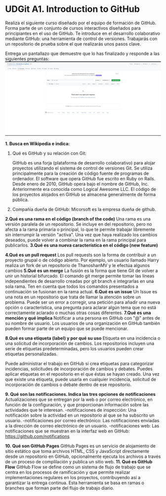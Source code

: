 # UDGit A1. Introduction to GitHub
Realiza el siguiente curso diseñado por el equipo de formación de GitHub. Forma parte de un conjunto de cursos interactivos diseñados para principiantes en el uso de GitHub. Te introduce en el desarrollo colaborativo mediante GitHub: una herramienta de control de versiones. Trabajarás con un repositorio de prueba sobre el que realizarás unos pasos clave.

Entrega un pantallazo que demuestre que lo has finalizado y responde a las siguientes preguntas:
![PANTALLAZO](PULLREQUEST.jpg)

**1. Busca en Wikipedia e indica:** 

 1. Qué es GitHub y su relación con Git:

    GitHub es una forja (plataforma de desarrollo colaborativo) para alojar proyectos utilizando el sistema de control de versiones Git.
    Se utiliza principalmente para la creación de código fuente de programas de ordenador. El software que opera GitHub fue escrito en Ruby on Rails. Desde enero de 2010, GitHub opera bajo el nombre de GitHub, Inc. Anteriormente era conocida como Logical Awesome LLC. El código de los proyectos alojados en GitHub se almacena generalmente de forma pública.

 2. Compañía dueña de GitHub:
    Micorsoft es la empresa dueña de github.
   
**2.Qué es una rama en el código (branch of the code)**
Una rama es una versión paralela de un repositorio. Se incluye en del repositorio, pero no afecta a la rama primaria o principal, lo que te permite trabajar libremente sin interrumpir la versión "activa". Una vez que haya realizado los cambios deseados, puede volver a combinar la rama en la rama principal para publicarlos.
**3.Qué es una nueva característica en el código (new feature)**


 **4.Qué es un pull request**
 Los pull requests son la forma de contribuir a un proyecto grupal o de código abierto. Por ejemplo, un usuario llamado Harry realiza un fork de un repositorio de ThanoshanMV y le efectúa algunos cambios
 **5.Qué es un merge**
 La fusión es la forma que tiene Git de volver a unir un historial bifurcado. El comando git merge permite tomar las líneas independientes de desarrollo creadas por git branch e integrarlas en una sola rama. Ten en cuenta que todos los comandos presentados a continuación se fusionan en la rama actual.
 **6.Qué es un issue**
 Un Issue es una nota en un repositorio que trata de llamar la atención sobre un problema. Puede ser un error a corregir, una petición para añadir una nueva opción o característica, una pregunta para aclarar algún tema que no está correctamente aclarado o muchas otras cosas diferentes.
**7.Qué es una mención y qué implica**
Notificar a una persona en GitHub con "@" antes de su nombre de usuario. Los usuarios de una organización en GitHub también pueden formar parte de un equipo que se puede mencionar.


 **8.Qué es una etiqueta (label) y por qué su uso**
 Etiqueta en una incidencia o una solicitud de incorporación de cambios. Los repositorios incluyen una serie de etiquetas predeterminadas, pero los usuarios pueden crear etiquetas personalizadas.

 Puede administrar el trabajo en GitHub si crea etiquetas para categorizar incidencias, solicitudes de incorporación de cambios y debates. Puedes aplicar etiquetas en el repositorio en el que éstas se hayan creado. Una vez que existe una etiqueta, puede usarla en cualquier incidencia, solicitud de incorporación de cambios o debate dentro de ese repositorio.

 **9. Qué son las notificaciones. Indica las tres opciones de notificaciones**
 Actualizaciones que se entregan por la web o por correo electrónico, en función de la configuración, y que proporcionan información sobre las actividades que te interesan.
 -notificaciones de inspección:
Una notificación sobre la actividad en un repositorio al que se ha subscrito un usuario.
-notificaciones por correo electrónico:
Las notificaciones enviadas a la dirección de correo electrónico de un usuario.
-notificaciones web:
Las notificaciones que se muestran en la interfaz web en GitHub: https://github.com/notifications

    
 **10. Qué son GitHub Pages**
 GitHub Pages es un servicio de alojamiento de sitio estático que toma archivos HTML, CSS y JavaScript directamente desde un repositorio en GitHub, opcionalmente ejecuta los archivos a través de un proceso de complilación y publica un sitio web.
 **11. Qué es GitHub Flow**
GitHub Flow se define como un sistema de flujo de trabajo que se centra en los procesos de ramificación y que permite realizar implementaciones regulares en los proyectos, contribuyendo así a garantizar la entrega continua. Esta herramienta se basa en ramas o branches que forman parte del flujo de trabajo diario.












